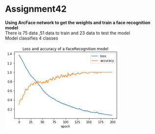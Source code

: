 # Assignment42
  <strong> Using ArcFace network to get the weights and train a face recognition model </strong></br>
  There is 75 data ,51 data to train and 23 data to test the model</br>
  Model classifies 4 classes

  <img src='https://github.com/Parisa-Bagherzadeh/DeepLearning/blob/main/Assignment42/charts/output.png' >



